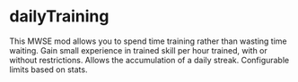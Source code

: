 # dailyTraining
This MWSE mod allows you to spend time training rather than wasting time waiting. Gain small experience in trained skill per hour trained, with or without restrictions. Allows the accumulation of a daily streak. Configurable limits based on stats.

